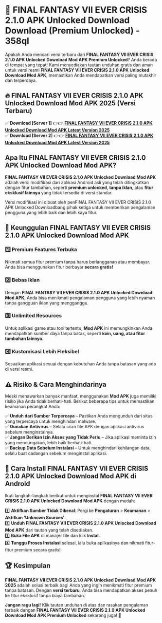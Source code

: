 # 🎯 FINAL FANTASY VII EVER CRISIS 2.1.0 APK Unlocked Download  Download (Premium Unlocked) -  358ql

Apakah Anda mencari versi terbaru dari **FINAL FANTASY VII EVER CRISIS 2.1.0 APK Unlocked Download Mod APK Premium Unlocked**? Anda berada di tempat yang tepat! Kami menyediakan tautan unduhan gratis dan aman untuk versi resmi **FINAL FANTASY VII EVER CRISIS 2.1.0 APK Unlocked Download Mod APK**, memastikan Anda mendapatkan versi paling mutakhir dan terpercaya.

## 🔥 FINAL FANTASY VII EVER CRISIS 2.1.0 APK Unlocked Download Mod APK 2025 (Versi Terbaru)

✅ **Download [Server 1]** 👉👉 [**FINAL FANTASY VII EVER CRISIS 2.1.0 APK Unlocked Download Mod APK Latest Version 2025**](https://momento.my/?title=FINAL_FANTASY_VII_EVER_CRISIS_2.1.0_APK_Unlocked_Download)  
✅ **Download [Server 2]** 👉👉 [**FINAL FANTASY VII EVER CRISIS 2.1.0 APK Unlocked Download Mod APK Latest Version 2025**](https://momento.my/?title=FINAL_FANTASY_VII_EVER_CRISIS_2.1.0_APK_Unlocked_Download)  

## Apa Itu FINAL FANTASY VII EVER CRISIS 2.1.0 APK Unlocked Download Mod APK?

**FINAL FANTASY VII EVER CRISIS 2.1.0 APK Unlocked Download Mod APK** adalah versi modifikasi dari aplikasi Android asli yang telah ditingkatkan dengan fitur tambahan, seperti **premium unlocked**, **tanpa iklan**, atau **fitur eksklusif lainnya** yang tidak tersedia di versi standar.

Versi modifikasi ini dibuat oleh penFINAL FANTASY VII EVER CRISIS 2.1.0 APK Unlocked Downloadbang pihak ketiga untuk memberikan pengalaman pengguna yang lebih baik dan lebih kaya fitur.

## 🎯 Keunggulan FINAL FANTASY VII EVER CRISIS 2.1.0 APK Unlocked Download Mod APK

### 1️⃣ Premium Features Terbuka
Nikmati semua fitur premium tanpa harus berlangganan atau membayar. Anda bisa menggunakan fitur berbayar **secara gratis!**

### 2️⃣ Bebas Iklan
Dengan **FINAL FANTASY VII EVER CRISIS 2.1.0 APK Unlocked Download Mod APK**, Anda bisa menikmati pengalaman pengguna yang lebih nyaman tanpa gangguan iklan yang mengganggu.

### 3️⃣ Unlimited Resources
Untuk aplikasi game atau tool tertentu, **Mod APK** ini memungkinkan Anda mendapatkan sumber daya tanpa batas, seperti **koin, uang, atau fitur tambahan lainnya**.

### 4️⃣ Kustomisasi Lebih Fleksibel
Sesuaikan aplikasi sesuai dengan kebutuhan Anda tanpa batasan yang ada di versi resmi.

## ⚠️ Risiko & Cara Menghindarinya

Meski menawarkan banyak manfaat, menggunakan **Mod APK** juga memiliki risiko jika Anda tidak berhati-hati. Berikut beberapa tips untuk memastikan keamanan perangkat Anda:

✅ **Unduh dari Sumber Terpercaya** – Pastikan Anda mengunduh dari situs yang terpercaya untuk menghindari malware.  
✅ **Gunakan Antivirus** – Selalu scan file APK dengan aplikasi antivirus sebelum menginstalnya.  
✅ **Jangan Berikan Izin Akses yang Tidak Perlu** – Jika aplikasi meminta izin yang mencurigakan, lebih baik berhati-hati.  
✅ **Backup Data Sebelum Instalasi** – Untuk menghindari kehilangan data, selalu buat cadangan sebelum menginstal aplikasi.

## 📌 Cara Install FINAL FANTASY VII EVER CRISIS 2.1.0 APK Unlocked Download Mod APK di Android

Ikuti langkah-langkah berikut untuk menginstal **FINAL FANTASY VII EVER CRISIS 2.1.0 APK Unlocked Download Mod APK** dengan mudah:

1️⃣ **Aktifkan Sumber Tidak Dikenal**: Pergi ke **Pengaturan** > **Keamanan** > **Aktifkan 'Unknown Sources'**.  
2️⃣ **Unduh FINAL FANTASY VII EVER CRISIS 2.1.0 APK Unlocked Download Mod APK** dari tautan yang telah disediakan.  
3️⃣ **Buka File APK** di manajer file dan klik **Instal**.  
4️⃣ **Tunggu Proses Instalasi** selesai, lalu buka aplikasinya dan nikmati fitur-fitur premium secara gratis!

## 🏆 Kesimpulan

**FINAL FANTASY VII EVER CRISIS 2.1.0 APK Unlocked Download Mod APK 2025** adalah solusi terbaik bagi Anda yang ingin menikmati fitur premium tanpa batasan. Dengan **versi terbaru**, Anda bisa mendapatkan akses penuh ke fitur eksklusif tanpa biaya tambahan.

**Jangan ragu lagi!** Klik tautan unduhan di atas dan rasakan pengalaman terbaik dengan **FINAL FANTASY VII EVER CRISIS 2.1.0 APK Unlocked Download Mod APK Premium Unlocked** sekarang juga! 🚀
